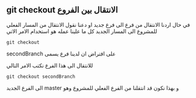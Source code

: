 ## git checkout الانتقال بين الفروع

في حال اردنا الانتقال من فرع الى فرع جديد او دعنا نقول الانتقال من المسار الفعلي للمشروع الى المسار الجديد كل ما علينا عمله هو استخدام الامر الاتي 

`git checkout`

secondBranch على افتراض ان لدينا فرع يسمى 

للانتقال الى هذا الفرع نكتب الامر التالي

`git checkout secondBranch`

 الى الفرع الجديد master و بهذا نكون قد انتقلنا من الفرع الفعلي للمشروع وهو 

